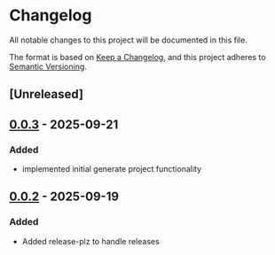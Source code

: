 # Changelog

All notable changes to this project will be documented in this file.

The format is based on [Keep a Changelog](https://keepachangelog.com/en/1.0.0/),
and this project adheres to [Semantic Versioning](https://semver.org/spec/v2.0.0.html).

## [Unreleased]

## [0.0.3](https://github.com/codersparks-aoc/cargo-advent/compare/v0.0.2...v0.0.3) - 2025-09-21

### Added

- implemented initial generate project functionality

## [0.0.2](https://github.com/codersparks-aoc/cargo-advent/compare/v0.0.1...v0.0.2) - 2025-09-19

### Added

- Added release-plz to handle releases
